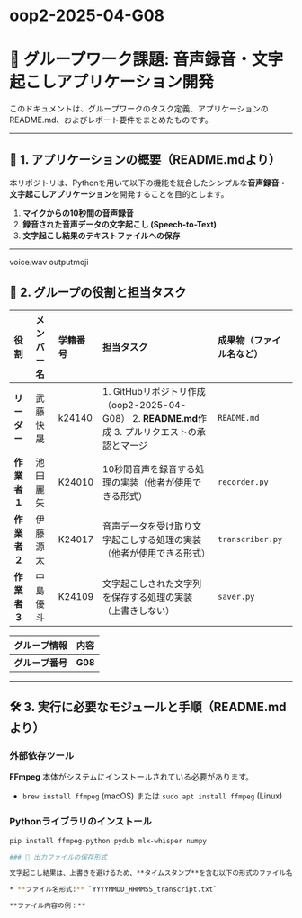 # oop2-2025-04-G08
# 📢 グループワーク課題: 音声録音・文字起こしアプリケーション開発

このドキュメントは、グループワークのタスク定義、アプリケーションのREADME.md、およびレポート要件をまとめたものです。

---

## 🎯 1. アプリケーションの概要（README.mdより）

本リポジトリは、Pythonを用いて以下の機能を統合したシンプルな**音声録音・文字起こしアプリケーション**を開発することを目的とします。

1.  **マイクからの10秒間の音声録音**
2.  **録音された音声データの文字起こし (Speech-to-Text)**
3.  **文字起こし結果のテキストファイルへの保存**

---
voice.wav
outputmoji
## 👥 2. グループの役割と担当タスク

| 役割 | メンバー名 | 学籍番号 | 担当タスク | 成果物（ファイル名など） |
| :--- | :--- | :--- | :--- | :--- |
| **リーダー** | 武藤快晟 | k24140 | 1. GitHubリポジトリ作成（oop2-2025-04-G08） 2. **README.md**作成 3. プルリクエストの承認とマージ | `README.md` |
| **作業者１** | 池田麗矢 | K24010 | 10秒間音声を録音する処理の実装（他者が使用できる形式） | `recorder.py` |
| **作業者２** | 伊藤源太 | K24017 | 音声データを受け取り文字起こしする処理の実装（他者が使用できる形式） | `transcriber.py` |
| **作業者３** | 中島優斗 | K24109 | 文字起こしされた文字列を保存する処理の実装（上書きしない） | `saver.py` |

| グループ情報 | 内容 |
| :--- | :--- |
| **グループ番号** | **G08** |

---

## 🛠 3. 実行に必要なモジュールと手順（README.mdより）

### 外部依存ツール

**FFmpeg** 本体がシステムにインストールされている必要があります。

* `brew install ffmpeg` (macOS) または `sudo apt install ffmpeg` (Linux)

### Pythonライブラリのインストール

```bash
pip install ffmpeg-python pydub mlx-whisper numpy

### 📌 出力ファイルの保存形式

文字起こし結果は、上書きを避けるため、**タイムスタンプ**を含む以下の形式のファイル名で保存されます。（作業者3の担当機能）

* **ファイル名形式:** `YYYYMMDD_HHMMSS_transcript.txt`

**ファイル内容の例：**
